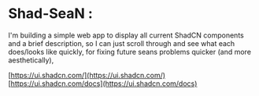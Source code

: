 # Shad-SeaN : 
I'm building a simple web app to display all current ShadCN components and a brief description, so I can just scroll through and see what each does/looks like quickly, for fixing future seans problems quicker (and more aesthetically),

[https://ui.shadcn.com/](https://ui.shadcn.com/)
[https://ui.shadcn.com/docs](https://ui.shadcn.com/docs)
